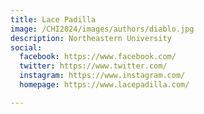 ```yaml
---
title: Lace Padilla
image: /CHI2024/images/authors/diablo.jpg
description: Northeastern University
social:
  facebook: https://www.facebook.com/
  twitter: https://www.twitter.com/
  instagram: https://www.instagram.com/
  homepage: https://www.lacepadilla.com/

---
```

